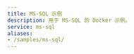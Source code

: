 ```yaml
---
title: MS-SQL 示例
description: 用于 MS-SQL 的 Docker 示例。
service: ms-sql
aliases:
- /samples/ms-sql/
---
```

